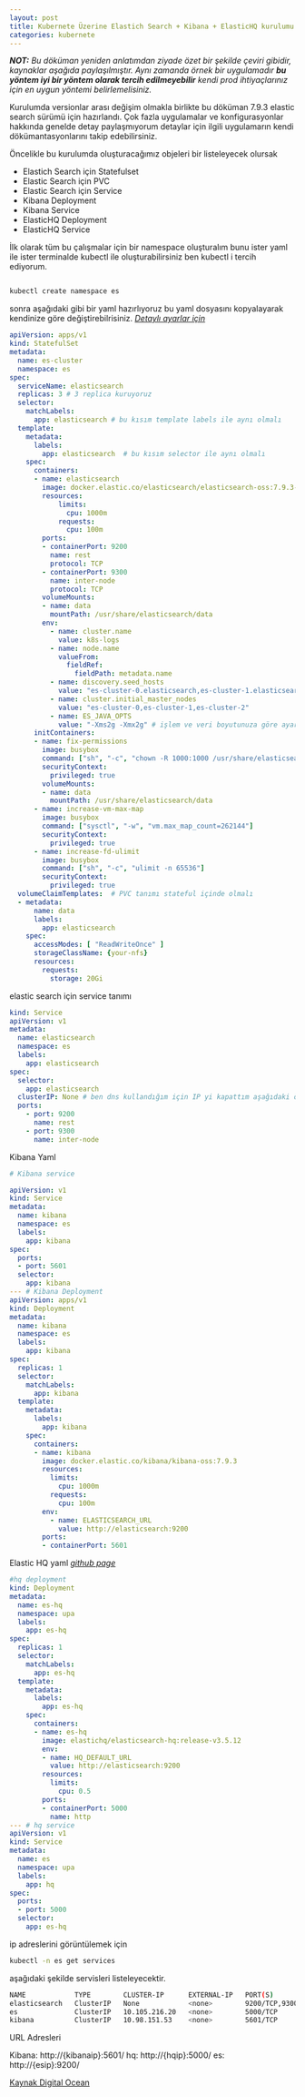 ```yaml
---
layout: post
title: Kubernete Üzerine Elastich Search + Kibana + ElasticHQ kurulumu
categories: kubernete
---
```


 ***NOT:** Bu döküman yeniden anlatımdan ziyade özet bir şekilde çeviri gibidir, kaynaklar aşağıda paylaşılmıştır. Aynı zamanda örnek bir uygulamadır **bu yöntem iyi bir yöntem olarak tercih edilmeyebilir** kendi prod ihtiyaçlarınız için en uygun yöntemi belirlemelisiniz.*

Kurulumda versionlar arası değişim olmakla birlikte bu döküman 7.9.3 elastic search sürümü için hazırlandı. Çok fazla uygulamalar ve konfigurasyonlar hakkında genelde detay paylaşmıyorum detaylar için ilgili uygulamarın kendi dökümantasyonlarını takip edebilirsiniz.

Öncelikle bu kurulumda oluşturacağımız objeleri bir listeleyecek olursak
- Elastich Search için Statefulset
- Elastic Search için PVC
- Elastic Search için Service
- Kibana Deployment
- Kibana Service
- ElasticHQ Deployment
- ElasticHQ Service

İlk olarak tüm bu çalışmalar için bir namespace oluşturalım bunu ister yaml ile ister terminalde kubectl ile oluşturabilirsiniz ben kubectl i tercih ediyorum.

```sh

kubectl create namespace es

```


sonra aşağıdaki gibi bir yaml hazırlıyoruz bu yaml dosyasını kopyalayarak kendinize göre değiştirebilrisiniz. *[Detaylı ayarlar için](https://www.elastic.co/guide/en/elasticsearch/reference/current/index.html)*

```yaml
apiVersion: apps/v1
kind: StatefulSet
metadata:
  name: es-cluster
  namespace: es
spec:
  serviceName: elasticsearch
  replicas: 3 # 3 replica kuruyoruz
  selector:
    matchLabels:
      app: elasticsearch # bu kısım template labels ile aynı olmalı
  template:
    metadata:
      labels:
        app: elasticsearch  # bu kısım selector ile aynı olmalı
    spec:
      containers:
      - name: elasticsearch
        image: docker.elastic.co/elasticsearch/elasticsearch-oss:7.9.3-amd64 # bu image ücretsiz sürümdür 
        resources:
            limits:
              cpu: 1000m
            requests:
              cpu: 100m
        ports:
        - containerPort: 9200
          name: rest
          protocol: TCP
        - containerPort: 9300
          name: inter-node
          protocol: TCP
        volumeMounts:
        - name: data
          mountPath: /usr/share/elasticsearch/data
        env:
          - name: cluster.name
            value: k8s-logs
          - name: node.name
            valueFrom:
              fieldRef:
                fieldPath: metadata.name
          - name: discovery.seed_hosts
            value: "es-cluster-0.elasticsearch,es-cluster-1.elasticsearch,es-cluster-2.elasticsearch"
          - name: cluster.initial_master_nodes
            value: "es-cluster-0,es-cluster-1,es-cluster-2"
          - name: ES_JAVA_OPTS
            value: "-Xms2g -Xmx2g" # işlem ve veri boyutunuza göre ayarlayın
      initContainers:
      - name: fix-permissions
        image: busybox
        command: ["sh", "-c", "chown -R 1000:1000 /usr/share/elasticsearch/data"]
        securityContext:
          privileged: true
        volumeMounts:
        - name: data
          mountPath: /usr/share/elasticsearch/data
      - name: increase-vm-max-map
        image: busybox
        command: ["sysctl", "-w", "vm.max_map_count=262144"]
        securityContext:
          privileged: true
      - name: increase-fd-ulimit
        image: busybox
        command: ["sh", "-c", "ulimit -n 65536"]
        securityContext:
          privileged: true
  volumeClaimTemplates:  # PVC tanımı stateful içinde olmalı 
  - metadata:
      name: data
      labels:
        app: elasticsearch
    spec:
      accessModes: [ "ReadWriteOnce" ]
      storageClassName: {your-nfs}
      resources:
        requests:
          storage: 20Gi

```
elastic search için service tanımı

```yaml
kind: Service
apiVersion: v1
metadata:
  name: elasticsearch
  namespace: es
  labels:
    app: elasticsearch
spec:
  selector:
    app: elasticsearch
  clusterIP: None # ben dns kullandığım için IP yi kapattım aşağıdaki örneklerde ip açık kendinize göre konfigure edebilirsiniz.
  ports:
    - port: 9200
      name: rest
    - port: 9300
      name: inter-node
```

Kibana Yaml

```yaml
# Kibana service

apiVersion: v1
kind: Service
metadata:
  name: kibana
  namespace: es
  labels:
    app: kibana
spec:
  ports:
  - port: 5601
  selector:
    app: kibana
--- # Kibana Deployment
apiVersion: apps/v1
kind: Deployment
metadata:
  name: kibana
  namespace: es
  labels:
    app: kibana
spec:
  replicas: 1
  selector:
    matchLabels:
      app: kibana
  template:
    metadata:
      labels:
        app: kibana
    spec:
      containers:
      - name: kibana
        image: docker.elastic.co/kibana/kibana-oss:7.9.3
        resources:
          limits:
            cpu: 1000m
          requests:
            cpu: 100m
        env:
          - name: ELASTICSEARCH_URL
            value: http://elasticsearch:9200
        ports:
        - containerPort: 5601

```

Elastic HQ yaml *[github page](https://github.com/ElasticHQ/elasticsearch-HQ)*

```yaml
#hq deployment
kind: Deployment
metadata:
  name: es-hq
  namespace: upa
  labels:
    app: es-hq
spec:
  replicas: 1
  selector:
    matchLabels:
      app: es-hq
  template:
    metadata:
      labels:
        app: es-hq
    spec:
      containers:
      - name: es-hq
        image: elastichq/elasticsearch-hq:release-v3.5.12
        env:
        - name: HQ_DEFAULT_URL
          value: http://elasticsearch:9200
        resources:
          limits:
            cpu: 0.5
        ports:
        - containerPort: 5000
          name: http
--- # hq service
apiVersion: v1
kind: Service
metadata:
  name: es
  namespace: upa
  labels:
    app: hq
spec:
  ports:
  - port: 5000
  selector:
    app: es-hq

```

ip adreslerini görüntülemek için

```sh
kubectl -n es get services

```
aşağıdaki şekilde servisleri listeleyecektir.

```sh
NAME            TYPE        CLUSTER-IP      EXTERNAL-IP   PORT(S)             AGE
elasticsearch   ClusterIP   None            <none>        9200/TCP,9300/TCP   164m
es              ClusterIP   10.105.216.20   <none>        5000/TCP            14h
kibana          ClusterIP   10.98.151.53    <none>        5601/TCP            14h
```

URL Adresleri

Kibana: http://{kibanaip}:5601/
hq: http://{hqip}:5000/
es: http://{esip}:9200/


[Kaynak Digital Ocean](https://www.digitalocean.com/community/tutorials/how-to-set-up-an-elasticsearch-fluentd-and-kibana-efk-logging-stack-on-kubernetes)
